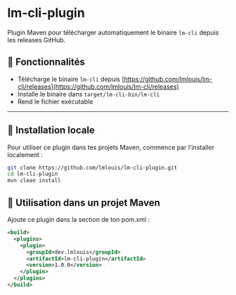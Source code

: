 # lm-cli-plugin

Plugin Maven pour télécharger automatiquement le binaire `lm-cli` depuis les releases GitHub.

## 🚀 Fonctionnalités

- Télécharge le binaire `lm-cli` depuis [https://github.com/lmlouis/lm-cli/releases](https://github.com/lmlouis/lm-cli/releases)
- Installe le binaire dans `target/lm-cli-bin/lm-cli`
- Rend le fichier exécutable

---

## 🔧 Installation locale

Pour utiliser ce plugin dans tes projets Maven, commence par l'installer localement :

```bash
git clone https://github.com/lmlouis/lm-cli-plugin.git
cd lm-cli-plugin
mvn clean install
```

## 🧪 Utilisation dans un projet Maven
Ajoute ce plugin dans la section <build><plugins> de ton pom.xml :
```xml
<build>
  <plugins>
    <plugin>
      <groupId>dev.lmlouis</groupId>
      <artifactId>lm-cli-plugin</artifactId>
      <version>1.0.0</version>
    </plugin>
  </plugins>
</build>
```